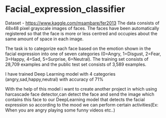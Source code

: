 # Facial_expression_classifier

Dataset - https://www.kaggle.com/msambare/fer2013 The data consists of 48x48 pixel grayscale images of faces. The faces have been automatically registered so that the face is more or less centred and occupies about the same amount of space in each image.

The task is to categorize each face based on the emotion shown in the facial expression into one of seven categories (0=Angry, 1=Disgust, 2=Fear, 3=Happy, 4=Sad, 5=Surprise, 6=Neutral). The training set consists of 28,709 examples and the public test set consists of 3,589 examples.

I have trained Deep Learning model with 4 categories (angry,sad,happy,neutral) with accuracy of 71%

With the help of this model i want to create another project in which using harcascade face detector,can detect the face and send the image which contains this face to our DeepLearning model that detects the facial expression so according to the mood we can perform certain activities(Ex: When you are angry playing some funny videos etc..)
